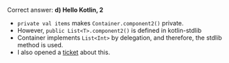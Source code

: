Correct answer: **d) Hello Kotlin, 2**

* `private val items` makes `Container.component2()` private.
* However, `public List<T>.component2()` is defined in kotlin-stdlib
* Container implements `List<Int>` by delegation, and therefore, the stdlib method is used.
* I also opened a [ticket](https://youtrack.jetbrains.com/issue/KT-24308) about this.